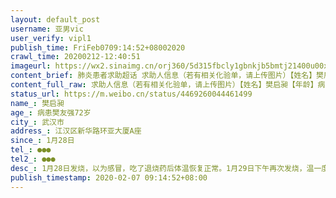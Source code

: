 ```yaml
---
layout: default_post
username: 亚男vic
user_verify: vipl1
publish_time: FriFeb0709:14:52+08002020
crawl_time: 20200212-12:40:51
imageurl: https://wx2.sinaimg.cn/orj360/5d315fbcly1gbnkjb5bmtj21400u00x3.jpg,https://wx3.sinaimg.cn/orj360/5d315fbcly1gbnkjbfauxj20u0140q6l.jpg,https://wx2.sinaimg.cn/orj360/5d315fbcly1gbnkjbp3mhj20u0140whq.jpg,https://wx1.sinaimg.cn/orj360/5d315fbcly1gbnkjbzzgsj20u0140tcc.jpg,https://wx1.sinaimg.cn/orj360/5d315fbcly1gbnkjcwkl0j20u01400v1.jpg
content_brief: 肺炎患者求助超话 求助人信息（若有相关化验单，请上传图片）【姓名】樊启昶【年龄】病患樊友强   72岁【所在城市】武汉市【所在小区、社区】江汉区新华路环亚大厦A座【患病时间】1月28日【联系方式】●●●【其他紧急联系人】●●●  ●●●【病情描述】1月28日发烧，以为 ...全文
content_full_raw: 求助人信息（若有相关化验单，请上传图片）【姓名】樊启昶【年龄】病患樊友强72岁【所在城市】武汉市【所在小区、社区】江汉区新华路环亚大厦A座【患病时间】1月28日【联系方式】●●●【其他紧急联系人】●●●【病情描述】1月28日发烧，以为感冒，吃了退烧药后体温恢复正常。1月29日下午再次发烧，温一度上升到39度。30日凌晨我开车送父亲去新华医院拍CT，发现肺部感染。由于母亲属于密接者，也拍了CT，同样发现肺部感染。医生给双亲开了药，让我们回去吃药，按规定的时间复诊。接下来的几天我父亲情况不稳定，体温反复。无奈没有床位，只能继续在家监控。在这短短的几天状态越来越差，呼吸也出现了问题。2月5日核酸结果呈现阴性，但是医生表示在临床判断上面还是更侧重于CT。2月6日周四去新华医院复诊拍肺部CT，发现肺部2/3感染，老人呼吸上出现了问题，开始喘，靠吸氧缓解，无奈还是没有病床。老人有心血管疾病、高血压、高血糖，几年前做过心脏支架手术，现在又感染了新冠。现在我的母亲拖着病重的身体与我照顾在医院观察室吸氧的父亲院，妻子独自在家照顾3岁的儿子。我们向各位求助，帮我的老父亲立即入院。求助人联系电话:樊启昶●●●  ●●● 曹明正●●●
status_url: https://m.weibo.cn/status/4469260044461499
name_: 樊启昶
age_: 病患樊友强72岁
city_: 武汉市
address_: 江汉区新华路环亚大厦A座
since_: 1月28日
tel_: ●●●
tel2_: ●●●
desc_: 1月28日发烧，以为感冒，吃了退烧药后体温恢复正常。1月29日下午再次发烧，温一度上升到39度。30日凌晨我开车送父亲去新华医院拍CT，发现肺部感染。由于母亲属于密接者，也拍了CT，同样发现肺部感染。医生给双亲开了药，让我们回去吃药，按规定的时间复诊。接下来的几天我父亲情况不稳定，体温反复。无奈没有床位，只能继续在家监控。在这短短的几天状态越来越差，呼吸也出现了问题。2月5日核酸结果呈现阴性，但是医生表示在临床判断上面还是更侧重于CT。2月6日周四去新华医院复诊拍肺部CT，发现肺部2/3感染，老人呼吸上出现了问题，开始喘，靠吸氧缓解，无奈还是没有病床。老人有心血管疾病、高血压、高血糖，几年前做过心脏支架手术，现在又感染了新冠。现在我的母亲拖着病重的身体与我照顾在医院观察室吸氧的父亲院，妻子独自在家照顾3岁的儿子。我们向各位求助，帮我的老父亲立即入院。求助人联系电话樊启昶●●●  ●●● 曹明正●●●
publish_timestamp: 2020-02-07 09:14:52+08:00
---
```

